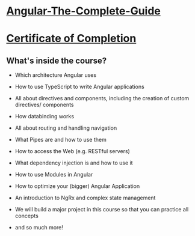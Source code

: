 # [Angular-The-Complete-Guide](https://www.udemy.com/course/the-complete-guide-to-angular-2/)

# [Certificate of Completion](https://www.udemy.com/certificate/UC-658f5012-2d9a-4842-8ae9-215013c2f7d6/)

## What's inside the course?

* Which architecture Angular uses

* How to use TypeScript to write Angular applications

* All about directives and components, including the creation of custom directives/ components

* How databinding works

* All about routing and handling navigation

* What Pipes are and how to use them

* How to access the Web (e.g. RESTful servers)

* What dependency injection is and how to use it

* How to use Modules in Angular

* How to optimize your (bigger) Angular Application

* An introduction to NgRx and complex state management

* We will build a major project in this course so that you can practice all concepts

* and so much more!
